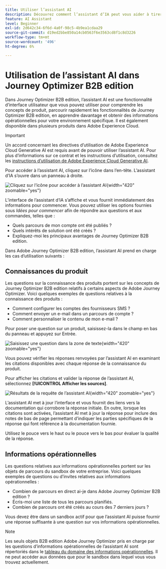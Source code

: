 ```yaml
---
title: Utiliser l’assistant AI
description: Découvrez comment l’assistant d’IA peut vous aider à tirer le meilleur parti des fonctionnalités de Journey Optimizer B2B edition.
feature: AI Assistant
level: Beginner
exl-id: 2d642c34-6f6d-4a0f-98c5-4b9ea1cdaa29
source-git-commit: d19ed2bbe850a14cb0563f6e3563cd8f1c8d3226
workflow-type: tm+mt
source-wordcount: '496'
ht-degree: 6%

---
```


# Utilisation de l’assistant AI dans Journey Optimizer B2B edition

Dans Journey Optimizer B2B edition, l’assistant AI est une fonctionnalité d’interface utilisateur que vous pouvez utiliser pour comprendre les concepts de produit, parcourir rapidement les fonctionnalités de Journey Optimizer B2B edition, en apprendre davantage et obtenir des informations opérationnelles pour votre environnement spécifique. Il est également disponible dans plusieurs produits dans Adobe Experience Cloud.

>[!IMPORTANT]
>
>Un accord concernant les directives d’utilisation de Adobe Experience Cloud Generative AI est requis avant de pouvoir utiliser l’assistant AI. Pour plus d’informations sur ce contrat et les instructions d’utilisation, consultez les [instructions d’utilisation de Adobe Experience Cloud Generative AI](https://www.adobe.com/legal/licenses-terms/adobe-dx-gen-ai-user-guidelines.html).

Pour accéder à l’assistant AI, cliquez sur l’icône dans l’en-tête. L’assistant d’IA s’ouvre dans un panneau à droite.

![Cliquez sur l’icône pour accéder à l’assistant AI](./assets/ai-assistant-icon-displayed.png){width="420" zoomable="yes"}

L’interface de l’assistant d’IA s’affiche et vous fournit immédiatement des informations pour commencer. Vous pouvez utiliser les options fournies sous _Idées pour commencer_ afin de répondre aux questions et aux commandes, telles que :

* Quels parcours de mon compte ont été publiés ?
* Quels intérêts de solution ont été créés ?
* Expliquez-moi les principaux avantages de Journey Optimizer B2B edition.

Dans Adobe Journey Optimizer B2B edition, l’assistant AI prend en charge les cas d’utilisation suivants :

## Connaissances du produit

Les questions sur la connaissance des produits portent sur les concepts de Journey Optimizer B2B edition relatifs à certains aspects de Adobe Journey Optimizer. Voici quelques exemples de questions relatives à la connaissance des produits :

* Comment configurer les comptes des fournisseurs SMS ?
* Comment envoyer un e-mail dans un parcours de compte ?
* Comment personnaliser le contenu de mon e-mail ?

Pour poser une question sur un produit, saisissez-la dans le champ en bas du panneau et appuyez sur Entrée.

![Saisissez une question dans la zone de texte](./assets/ai-assistant-ask-question.png){width="420" zoomable="yes"}

Vous pouvez vérifier les réponses renvoyées par l’assistant AI en examinant les citations disponibles avec chaque réponse de la connaissance du produit.

Pour afficher les citations et valider la réponse de l’assistant AI, sélectionnez **[!UICONTROL Afficher les sources]**.

![Résultats de la requête de l’assistant AI](./assets/ai-assistant-answer.png){width="420" zoomable="yes"}

L’assistant AI met à jour l’interface et vous fournit des liens vers la documentation qui corrobore la réponse initiale. En outre, lorsque les citations sont activées, l’assistant AI met à jour la réponse pour inclure des notes de bas de page permettant d’indiquer les parties spécifiques de la réponse qui font référence à la documentation fournie.

Utilisez le pouce vers le haut ou le pouce vers le bas pour évaluer la qualité de la réponse.

## Informations opérationnelles

Les questions relatives aux informations opérationnelles portent sur les objets de parcours du sandbox de votre entreprise. Voici quelques exemples de questions ou d’invites relatives aux informations opérationnelles :

* Combien de parcours en direct ai-je dans Adobe Journey Optimizer B2B edition ?
* Écris-moi une liste de tous les parcours planifiés.
* Combien de parcours ont été créés au cours des 7 derniers jours ?

Vous devez être dans un sandbox actif pour que l’assistant AI puisse fournir une réponse suffisante à une question sur vos informations opérationnelles.

>[!NOTE]
>
>Les seuls objets B2B edition Adobe Journey Optimizer pris en charge par les questions d’informations opérationnelles de l’assistant AI sont répertoriés dans le [tableau du domaine des informations opérationnelles](./ai-assistant-overview.md#operational-insights). Il ne peut accéder aux données que pour le sandbox dans lequel vous vous trouvez actuellement.

<!-- Select to view an example of an operational insights question.

In the following example, AI Assistant receives the following query: _Show me dataflows that were created using the Amazon S3 source._

screen

AI Assistant responds with a table list of your dataflows and their corresponding IDs. Click the _Download_ icon ( Download icon ) to download the table as a CSV file. To view the entire table, click the _Expand_ icon ( Expand icon ).

screen

An expanded view of the table appears, providing you with a more comprehensive list of dataflows based on the parameters of your query.

screen

When prompted with an operational insights question, AI Assistant provides an explanation of how it computed the answer. In the following example, AI Assistant outlines the steps it took in order to identify the dataflows that were created using the Amazon S3 source.

screen

You can also provide filters and modifications to your questions, and you can instruct AI Assistant to render its findings based on the filters that you include. For example, you can ask AI Assistant to show you a trend of the count of segment definitions in the order of their created date, remove segment definitions with zero total profiles, and use month names instead of integers when displaying the data.

### Verify operational insights responses

You can verify each response related to operational insights questions using an SQL query that AI Assistant provides.

Select to view example of verifying operational insights responses

After receiving an answer for an operational insights question, click **[!UICONTROL Show sources]** and then select **[!UICONTROL View source query]**.

screen

When queried with an operational insights question, AI Assistant provides an SQL query that you can use to verify the process that it took to compute its answer. This source query is for verification purposes only and is not supported on Query Service.

screen  

 -->
